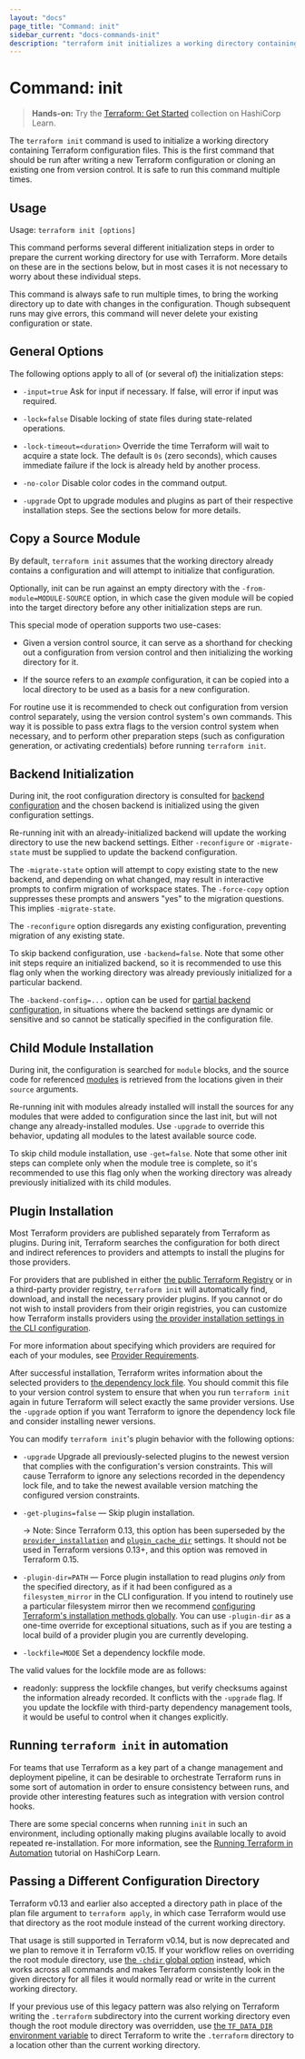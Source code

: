 ```yaml
---
layout: "docs"
page_title: "Command: init"
sidebar_current: "docs-commands-init"
description: "terraform init initializes a working directory containing Terraform configuration files and installs the plugins for required providers."
---
```


# Command: init

> **Hands-on:** Try the [Terraform: Get Started](https://learn.hashicorp.com/collections/terraform/aws-get-started?utm_source=WEBSITE&utm_medium=WEB_IO&utm_offer=ARTICLE_PAGE&utm_content=DOCS) collection on HashiCorp Learn.

The `terraform init` command is used to initialize a working directory
containing Terraform configuration files. This is the first command that should
be run after writing a new Terraform configuration or cloning an existing one
from version control. It is safe to run this command multiple times.

## Usage

Usage: `terraform init [options]`

This command performs several different initialization steps in order to
prepare the current working directory for use with Terraform. More details on
these are in the sections below, but in most cases it is not necessary to worry
about these individual steps.

This command is always safe to run multiple times, to bring the working
directory up to date with changes in the configuration. Though subsequent runs
may give errors, this command will never delete your existing configuration or
state.

## General Options

The following options apply to all of (or several of) the initialization steps:

* `-input=true` Ask for input if necessary. If false, will error if
  input was required.

* `-lock=false` Disable locking of state files during state-related operations.

* `-lock-timeout=<duration>` Override the time Terraform will wait to acquire
  a state lock. The default is `0s` (zero seconds), which causes immediate
  failure if the lock is already held by another process.

* `-no-color` Disable color codes in the command output.

* `-upgrade` Opt to upgrade modules and plugins as part of their respective
  installation steps. See the sections below for more details.

## Copy a Source Module

By default, `terraform init` assumes that the working directory already
contains a configuration and will attempt to initialize that configuration.

Optionally, init can be run against an empty directory with the
`-from-module=MODULE-SOURCE` option, in which case the given module will be
copied into the target directory before any other initialization steps are
run.

This special mode of operation supports two use-cases:

* Given a version control source, it can serve as a shorthand for checking out
  a configuration from version control and then initializing the working directory
  for it.

* If the source refers to an _example_ configuration, it can be copied into
  a local directory to be used as a basis for a new configuration.

For routine use it is recommended to check out configuration from version
control separately, using the version control system's own commands. This way
it is possible to pass extra flags to the version control system when necessary,
and to perform other preparation steps (such as configuration generation, or
activating credentials) before running `terraform init`.

## Backend Initialization

During init, the root configuration directory is consulted for
[backend configuration](/docs/language/settings/backends/configuration.html) and the chosen backend
is initialized using the given configuration settings.

Re-running init with an already-initialized backend will update the working
directory to use the new backend settings. Either `-reconfigure` or
`-migrate-state` must be supplied to update the backend configuration.

The `-migrate-state` option will attempt to copy existing state to the new
backend, and depending on what changed, may result in interactive prompts to
confirm migration of workspace states.  The `-force-copy` option suppresses
these prompts and answers "yes" to the migration questions. This implies
`-migrate-state`.

The `-reconfigure` option disregards any existing configuration, preventing
migration of any existing state.

To skip backend configuration, use `-backend=false`. Note that some other init
steps require an initialized backend, so it is recommended to use this flag only
when the working directory was already previously initialized for a particular
backend.

The `-backend-config=...` option can be used for
[partial backend configuration](/docs/language/settings/backends/configuration.html#partial-configuration),
in situations where the backend settings are dynamic or sensitive and so cannot
be statically specified in the configuration file.

## Child Module Installation

During init, the configuration is searched for `module` blocks, and the source
code for referenced [modules](/docs/language/modules/develop/index.html) is retrieved from the locations
given in their `source` arguments.

Re-running init with modules already installed will install the sources for
any modules that were added to configuration since the last init, but will not
change any already-installed modules. Use `-upgrade` to override this behavior,
updating all modules to the latest available source code.

To skip child module installation, use `-get=false`. Note that some other init
steps can complete only when the module tree is complete, so it's recommended
to use this flag only when the working directory was already previously
initialized with its child modules.

## Plugin Installation

Most Terraform providers are published separately from Terraform as plugins.
During init, Terraform searches the configuration for both direct and indirect
references to providers and attempts to install the plugins for those providers.

For providers that are published in either
[the public Terraform Registry](https://registry.terraform.io/) or in a
third-party provider registry, `terraform init` will automatically find,
download, and install the necessary provider plugins. If you cannot or do not
wish to install providers from their origin registries, you can customize how
Terraform installs providers using
[the provider installation settings in the CLI configuration](/docs/cli/config/config-file.html#provider-installation).

For more information about specifying which providers are required for each
of your modules, see [Provider Requirements](/docs/language/providers/requirements.html).

After successful installation, Terraform writes information about the selected
providers to [the dependency lock file](/docs/language/dependency-lock.html).
You should commit this file to your version control system to ensure that
when you run `terraform init` again in future Terraform will select exactly
the same provider versions. Use the `-upgrade` option if you want Terraform
to ignore the dependency lock file and consider installing newer versions.

You can modify `terraform init`'s plugin behavior with the following options:

- `-upgrade` Upgrade all previously-selected plugins to the newest version
  that complies with the configuration's version constraints. This will
  cause Terraform to ignore any selections recorded in the dependency lock
  file, and to take the newest available version matching the configured
  version constraints.
- `-get-plugins=false` — Skip plugin installation.

    -> Note: Since Terraform 0.13, this option has been superseded by the
    [`provider_installation`](/docs/cli/config/config-file.html#provider-installation) and
    [`plugin_cache_dir`](/docs/cli/config/config-file.html#plugin_cache_dir) settings.
    It should not be used in Terraform versions 0.13+, and this option
    was removed in Terraform 0.15.
- `-plugin-dir=PATH` — Force plugin installation to read plugins _only_ from
  the specified directory, as if it had been configured as a `filesystem_mirror`
  in the CLI configuration. If you intend to routinely use a particular
  filesystem mirror then we recommend
  [configuring Terraform's installation methods globally](/docs/cli/config/config-file.html#provider-installation).
  You can use `-plugin-dir` as a one-time override for exceptional situations,
  such as if you are testing a local build of a provider plugin you are
  currently developing.
- `-lockfile=MODE` Set a dependency lockfile mode.

The valid values for the lockfile mode are as follows:

- readonly: suppress the lockfile changes, but verify checksums against the
  information already recorded. It conflicts with the `-upgrade` flag. If you
  update the lockfile with third-party dependency management tools, it would be
  useful to control when it changes explicitly.

## Running `terraform init` in automation

For teams that use Terraform as a key part of a change management and
deployment pipeline, it can be desirable to orchestrate Terraform runs in some
sort of automation in order to ensure consistency between runs, and provide
other interesting features such as integration with version control hooks.

There are some special concerns when running `init` in such an environment,
including optionally making plugins available locally to avoid repeated
re-installation. For more information, see
the [Running Terraform in Automation](https://learn.hashicorp.com/tutorials/terraform/automate-terraform?in=terraform/automation&utm_source=WEBSITE&utm_medium=WEB_IO&utm_offer=ARTICLE_PAGE&utm_content=DOCS) tutorial on HashiCorp Learn.

## Passing a Different Configuration Directory

Terraform v0.13 and earlier also accepted a directory path in place of the
plan file argument to `terraform apply`, in which case Terraform would use
that directory as the root module instead of the current working directory.

That usage is still supported in Terraform v0.14, but is now deprecated and we
plan to remove it in Terraform v0.15. If your workflow relies on overriding
the root module directory, use
[the `-chdir` global option](./#switching-working-directory-with-chdir)
instead, which works across all commands and makes Terraform consistently look
in the given directory for all files it would normally read or write in the
current working directory.

If your previous use of this legacy pattern was also relying on Terraform
writing the `.terraform` subdirectory into the current working directory even
though the root module directory was overridden, use
[the `TF_DATA_DIR` environment variable](/docs/cli/config/environment-variables.html#tf_data_dir)
to direct Terraform to write the `.terraform` directory to a location other
than the current working directory.
